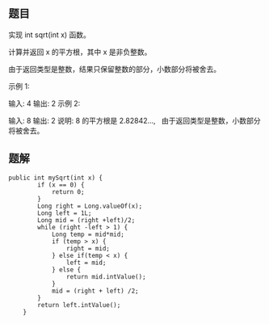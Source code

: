 ## 题目
实现 int sqrt(int x) 函数。

计算并返回 x 的平方根，其中 x 是非负整数。

由于返回类型是整数，结果只保留整数的部分，小数部分将被舍去。

示例 1:

输入: 4
输出: 2
示例 2:

输入: 8
输出: 2
说明: 8 的平方根是 2.82842..., 
     由于返回类型是整数，小数部分将被舍去。

## 题解
```
public int mySqrt(int x) {
        if (x == 0) {
            return 0;
        }
        Long right = Long.valueOf(x);
        Long left = 1L;
        Long mid = (right +left)/2;
        while (right -left > 1) {
            Long temp = mid*mid;
            if (temp > x) {
                right = mid;
            } else if(temp < x) {
                left = mid;
            } else {
                return mid.intValue();
            }
            mid = (right + left) /2;
        }
        return left.intValue();
    }
```
